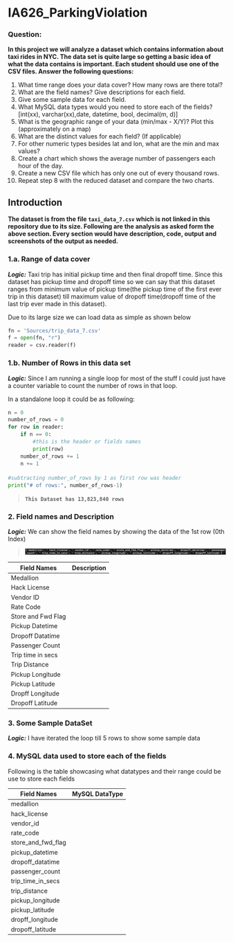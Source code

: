 # IA626_ParkingViolation

### Question:

__In this project we will analyze a dataset which contains information about taxi rides in NYC.  The data set is quite large so getting a basic idea of what the data contains is important.  Each student should use one of the CSV files.  Answer the following questions:__

1. What time range does your data cover?  How many rows are there total?
2. What are the field names?  Give descriptions for each field.
3. Give some sample data for each field.
4. What MySQL data types would you need to store each of the fields? [int(xx), varchar(xx),date, datetime, bool, decimal(m, d)]
5. What is the geographic range of your data (min/max - X/Y)? Plot this (approximately on a map)
6. What are the distinct values for each field? (If applicable)
7. For other numeric types besides lat and lon, what are the min and max values?
8. Create a chart which shows the average number of passengers each hour of the day.
9. Create a new CSV file which has only one out of every thousand rows.
10. Repeat step 8 with the reduced dataset and compare the two charts.

## Introduction

__The dataset is from the file `taxi_data_7.csv` which is not linked in this repository due to its size. Following are the analysis as asked form the above section. Every section would have description, code, output and screenshots of the output as needed.__

### 1.a. Range of data cover

___Logic:___ Taxi trip has initial pickup time and then final dropoff time. Since this dataset has pickup time and dropoff time so we can say that this dataset ranges from minimum value of pickup time(the pickup time of the first ever trip in this dataset) till maximum value of dropoff time(dropoff time of the last trip ever made in this dataset).

Due to its large size we can load data as simple as shown below

```python
fn = 'Sources/trip_data_7.csv'
f = open(fn, "r")
reader = csv.reader(f)
```

### 1.b. Number of Rows in this data set

___Logic:___ Since I am running a single loop for most of the stuff I could just have a counter variable to count the number of rows in that loop.

In a standalone loop it could be as following:

```python
n = 0
number_of_rows = 0
for row in reader:
    if n == 0:
        #this is the header or fields names
        print(row)
    number_of_rows += 1
    n += 1

#subtracting number_of_rows by 1 as first row was header
print("# of rows:", number_of_rows-1)
```

>__`This Dataset has 13,823,840 rows`__

### 2. Field names and Description

___Logic:___ We can show the field names by showing the data of the 1st row (0th Index)

>![Fields Names in the DataSet](/Images/Field_Names.png)

__Field Names__ | __Description__
-------------|------------
Medallion |
Hack License|
Vendor ID|
Rate Code|
Store and Fwd Flag|
Pickup Datetime|
Dropoff Datatime|
Passenger Count|
Trip time in secs|
Trip Distance|
Pickup Longitude|
Pickup Latitude|
Dropff Longitude|
Dropoff Latitude|

### 3. Some Sample DataSet

___Logic:___ I have iterated the loop till 5 rows to show some sample data

### 4. MySQL data used to store each of the fields

Following is the table showcasing what datatypes and their range could be use to store each fields

__Field Names__ | __MySQL DataType__
-------------|------------
medallion |
hack_license|
vendor_id|
rate_code|
store_and_fwd_flag|
pickup_datetime|
dropoff_datatime|
passenger_count|
trip_time_in_secs|
trip_distance|
pickup_longitude|
pickup_latitude|
dropff_longitude|
dropoff_latitude|
